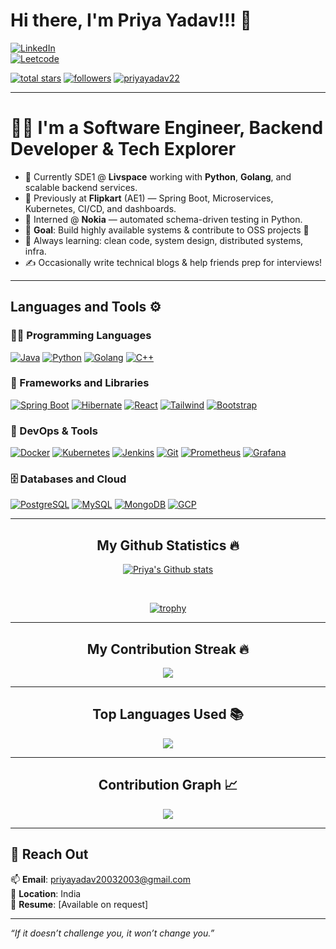 # Hi there, I'm Priya Yadav!!! 👋  
[![LinkedIn](https://img.shields.io/badge/linkedin-%230077B5.svg?style=for-the-badge&logo=linkedin&logoColor=white)](https://www.linkedin.com/in/priyaydv/)  
[![Leetcode](https://img.shields.io/badge/-LeetCode-FFA116?style=for-the-badge&logo=LeetCode&logoColor=black)](https://leetcode.com/priyayad/)

<p align="left">
  <a href="https://github.com/priyayadav22?tab=repositories&sort=stargazers">
    <img alt="total stars" title="Total stars on GitHub" src="https://custom-icon-badges.herokuapp.com/badge/dynamic/json?logo=star&color=55960c&labelColor=488207&label=Stars&style=for-the-badge&query=%24.stars&url=https://api.github-star-counter.workers.dev/user/priyayadav22"/></a>
  <a href="https://github.com/priyayadav22?tab=followers">
    <img alt="followers" title="Follow me on Github" src="https://custom-icon-badges.herokuapp.com/github/followers/priyayadav22?color=236ad3&labelColor=1155ba&style=for-the-badge&logo=person-add&label=Follow&logoColor=white"/></a>
  <a href="https://github.com/priyayadav22?tab=followers">
    <img src="https://komarev.com/ghpvc/?username=priyayadav22&label=Profile%20views&color=0e75b6&style=flat" alt="priyayadav22" />
  </a>
</p>

---

# 👩‍💻 I'm a Software Engineer, Backend Developer & Tech Explorer

- 💼 Currently SDE1 @ **Livspace** working with **Python**, **Golang**, and scalable backend services.
- 🏢 Previously at **Flipkart** (AE1) — Spring Boot, Microservices, Kubernetes, CI/CD, and dashboards.
- 🔬 Interned @ **Nokia** — automated schema-driven testing in Python.
- 🎯 **Goal**: Build highly available systems & contribute to OSS projects 🚀
- 🧠 Always learning: clean code, system design, distributed systems, infra.
- ✍️ Occasionally write technical blogs & help friends prep for interviews!

---

## Languages and Tools ⚙️

### 👨‍💻 Programming Languages
<p>
  <a href="#"><img alt="Java" src="https://img.shields.io/badge/java-%23ED8B00.svg?style=for-the-badge&logo=java&logoColor=white"></a>
  <a href="#"><img alt="Python" src="https://img.shields.io/badge/Python-3670A0?style=for-the-badge&logo=python&logoColor=white"></a>
  <a href="#"><img alt="Golang" src="https://img.shields.io/badge/Go-00ADD8?style=for-the-badge&logo=go&logoColor=white"></a>
  <a href="#"><img alt="C++" src="https://img.shields.io/badge/C%2B%2B-00599C?style=for-the-badge&logo=c%2B%2B&logoColor=white"></a>
</p>

### 🧰 Frameworks and Libraries
<p>
  <a href="#"><img alt="Spring Boot" src="https://img.shields.io/badge/Spring_Boot-6DB33F?style=for-the-badge&logo=spring-boot&logoColor=white"></a>
  <a href="#"><img alt="Hibernate" src="https://img.shields.io/badge/Hibernate-59666C?style=for-the-badge&logo=hibernate&logoColor=white"></a>
  <a href="#"><img alt="React" src="https://img.shields.io/badge/React-20232a.svg?style=for-the-badge&logo=react&logoColor=%2361DAFB"></a>
  <a href="#"><img alt="Tailwind" src="https://img.shields.io/badge/tailwindcss-%2338B2AC.svg?style=for-the-badge&logo=tailwind-css&logoColor=white"></a>
  <a href="#"><img alt="Bootstrap" src="https://img.shields.io/badge/bootstrap-%23563D7C.svg?style=for-the-badge&logo=bootstrap&logoColor=white"></a>
</p>

### 🔧 DevOps & Tools
<p>
  <a href="#"><img alt="Docker" src="https://img.shields.io/badge/Docker-2496ED?style=for-the-badge&logo=docker&logoColor=white"></a>
  <a href="#"><img alt="Kubernetes" src="https://img.shields.io/badge/Kubernetes-326ce5?style=for-the-badge&logo=kubernetes&logoColor=white"></a>
  <a href="#"><img alt="Jenkins" src="https://img.shields.io/badge/Jenkins-D24939?style=for-the-badge&logo=jenkins&logoColor=white"></a>
  <a href="#"><img alt="Git" src="https://img.shields.io/badge/Git-F05032?style=for-the-badge&logo=git&logoColor=white"></a>
  <a href="#"><img alt="Prometheus" src="https://img.shields.io/badge/Prometheus-E6522C?style=for-the-badge&logo=prometheus&logoColor=white"></a>
  <a href="#"><img alt="Grafana" src="https://img.shields.io/badge/Grafana-F46800?style=for-the-badge&logo=grafana&logoColor=white"></a>
</p>

### 🗄️ Databases and Cloud
<p>
  <a href="#"><img alt="PostgreSQL" src="https://img.shields.io/badge/PostgreSQL-336791?style=for-the-badge&logo=postgresql&logoColor=white"></a>
  <a href="#"><img alt="MySQL" src="https://img.shields.io/badge/MySQL-005C84?style=for-the-badge&logo=mysql&logoColor=white"></a>
  <a href="#"><img alt="MongoDB" src="https://img.shields.io/badge/MongoDB-4ea94b.svg?style=for-the-badge&logo=mongodb&logoColor=white"></a>
  <a href="#"><img alt="GCP" src="https://img.shields.io/badge/Google_Cloud-4285F4?style=for-the-badge&logo=google-cloud&logoColor=white"></a>
</p>

---

<h2 align="center">My Github Statistics 🔥</h2>   
<p align="center">
  <a href="https://github.com/priyayadav22">
    <img align="center" alt="Priya's Github stats" src="https://github-readme-stats-xi-rosy-19.vercel.app/api?username=priyayadav22&show_icons=true&hide_border=true&count_private=true&bg_color=22272e&title_color=00ffff&text_color=ffffff&icon_color=ffffff"/>
  </a>
</p>

<br>

<p align="center"> 
  <a href="https://github.com/ryo-ma/github-profile-trophy">
    <img src="https://github-profile-trophy.vercel.app/?username=priyayadav22&theme=onedark" alt="trophy" />
  </a>
</p>

---

<h2 align="center">My Contribution Streak 🔥</h2>
<p align="center">
  <img src="https://github-readme-streak-stats.herokuapp.com/?user=priyayadav22&theme=dark&hide_border=true&background=22272e&stroke=0000"/>
</p>

---

<h2 align="center">Top Languages Used 📚</h2>
<p align="center">
  <img src="https://github-readme-stats-sigma-five.vercel.app/api/top-langs/?username=priyayadav22&theme=dark&hide_border=true&background=22272e&stroke=0000"/>
</p>

---

<h2 align="center">Contribution Graph 📈</h2>
<p align="center">
  <img src="https://github-readme-activity-graph.cyclic.app/graph?username=priyayadav22&theme=github"/>
</p>

---

## 💌 Reach Out

📫 **Email**: priyayadav20032003@gmail.com  
📍 **Location**: India  
🔗 **Resume**: [Available on request]

---

_“If it doesn’t challenge you, it won’t change you.”_
